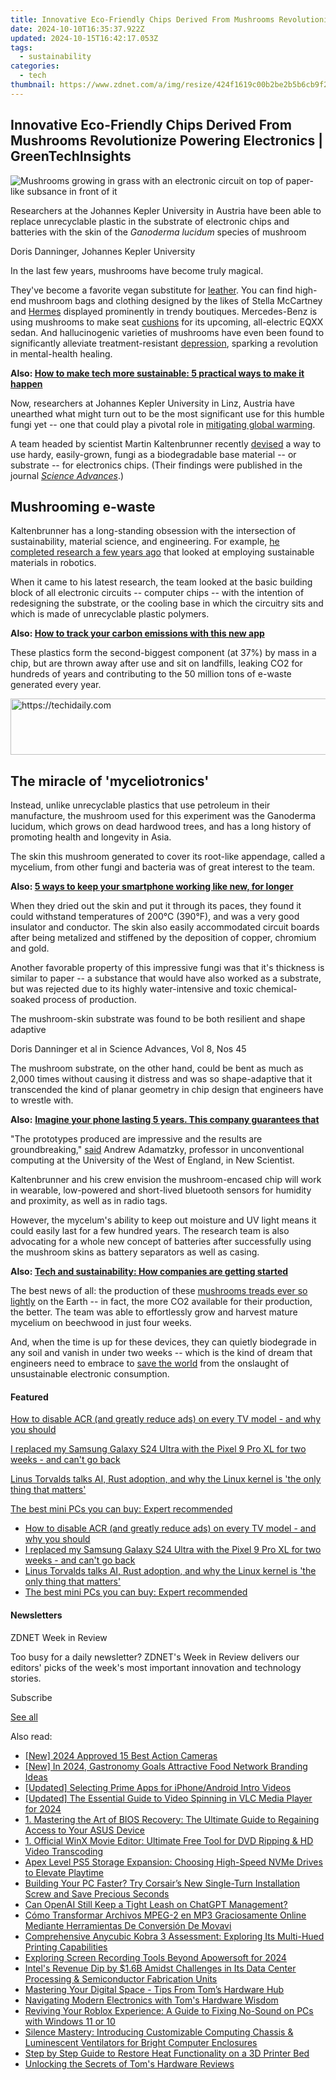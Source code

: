 ```yaml
---
title: Innovative Eco-Friendly Chips Derived From Mushrooms Revolutionize Powering Electronics | GreenTechInsights
date: 2024-10-10T16:35:37.922Z
updated: 2024-10-15T16:42:17.053Z
tags:
  - sustainability
categories:
  - tech
thumbnail: https://www.zdnet.com/a/img/resize/424f1619c00b2be2b5b6cb9f23867ed4d4ed458d/2023/05/09/1fdc7928-db67-402d-bfd1-bd5c51d30128/myceliotronics.jpg?width=170&height=96&fit=crop&auto=webp
---
```


## Innovative Eco-Friendly Chips Derived From Mushrooms Revolutionize Powering Electronics | GreenTechInsights

![Mushrooms growing in grass with an electronic circuit on top of paper-like subsance in front of it](https://www.zdnet.com/a/img/resize/468d5b6e4dd0a0ce1d0736037d879d095fcbff5c/2023/05/09/1fdc7928-db67-402d-bfd1-bd5c51d30128/myceliotronics.jpg?auto=webp&width=1280)

Researchers at the Johannes Kepler University in Austria have been able to replace unrecyclable plastic in the substrate of electronic chips and batteries with the skin of the _Ganoderma_ _lucidum_ species of mushroom

Doris Danninger, Johannes Kepler University

In the last few years, mushrooms have become truly magical. 

They've become a favorite vegan substitute for [leather](https://www.scientificamerican.com/article/this-mushroom-leather-is-being-made-into-hermes-handbags/). You can find high-end mushroom bags and clothing designed by the likes of Stella McCartney and [Hermes](https://www.scientificamerican.com/article/this-mushroom-leather-is-being-made-into-hermes-handbags/) displayed prominently in trendy boutiques. Mercedes-Benz is using mushrooms to make seat [cushions](https://www.miamiherald.com/news/nation-world/national/article258010323.html) for its upcoming, all-electric EQXX sedan. And hallucinogenic varieties of mushrooms have even been found to significantly alleviate treatment-resistant [depression](https://www.hopkinsmedicine.org/news/newsroom/news-releases/psilocybin-treatment-for-major-depression-effective-for-up-to-a-year-for-most-patients-study-shows), sparking a revolution in mental-health healing.

**Also: [How to make tech more sustainable: 5 practical ways to make it happen](https://www.zdnet.com/home-and-office/sustainability/how-to-make-tech-more-sustainable-five-practical-ways-to-make-it-happen/)**

Now, researchers at Johannes Kepler University in Linz, Austria have unearthed what might turn out to be the most significant use for this humble fungi yet -- one that could play a pivotal role in [mitigating global warming](https://www.zdnet.com/home-and-office/sustainability/green-tech-is-hard-work-heres-how-to-find-more-support/).

A team headed by scientist Martin Kaltenbrunner recently [devised](https://www.science.org/doi/10.1126/sciadv.add7118) a way to use hardy, easily-grown, fungi as a biodegradable base material -- or substrate -- for electronics chips. (Their findings were published in the journal [_Science Advances_](https://www.science.org/doi/10.1126/sciadv.add7118).)

## Mushrooming e-waste 

Kaltenbrunner has a long-standing obsession with the intersection of sustainability, material science, and engineering. For example, [he completed research a few years ago](https://onlinelibrary.wiley.com/doi/full/10.1002/adma.202004413) that looked at employing sustainable materials in robotics.

When it came to his latest research, the team looked at the basic building block of all electronic circuits -- computer chips -- with the intention of redesigning the substrate, or the cooling base in which the circuitry sits and which is made of unrecyclable plastic polymers.

**Also: [How to track your carbon emissions with this new app](https://www.zdnet.com/article/track-your-carbon-emissions-with-this-new-app/)**

These plastics form the second-biggest component (at 37%) by mass in a chip, but are thrown away after use and sit on landfills, leaking CO2 for hundreds of years and contributing to the 50 million tons of e-waste generated every year.

<!-- affiliate ads begin -->
<a href="https://appsumo.8odi.net/c/5597632/2118312/7443" target="_top" id="2118312">
  <img src="//a.impactradius-go.com/display-ad/7443-2118312" border="0" alt="https://techidaily.com" width="728" height="90"/>
</a>
<img height="0" width="0" src="https://appsumo.8odi.net/i/5597632/2118312/7443" style="position:absolute;visibility:hidden;" border="0" />
<!-- affiliate ads end -->

## The miracle of 'myceliotronics'

Instead, unlike unrecyclable plastics that use petroleum in their manufacture, the mushroom used for this experiment was the Ganoderma lucidum, which grows on dead hardwood trees, and has a long history of promoting health and longevity in Asia. 

The skin this mushroom generated to cover its root-like appendage, called a mycelium, from other fungi and bacteria was of great interest to the team.

**Also: [5 ways to keep your smartphone working like new, for longer](https://www.zdnet.com/article/5-ways-to-keep-your-smartphone-working-like-new-for-longer/)**

When they dried out the skin and put it through its paces, they found it could withstand temperatures of 200°C (390°F), and was a very good insulator and conductor. The skin also easily accommodated circuit boards after being metalized and stiffened by the deposition of copper, chromium and gold.

Another favorable property of this impressive fungi was that it's thickness is similar to paper -- a substance that would have also worked as a substrate, but was rejected due to its highly water-intensive and toxic chemical-soaked process of production. 

The mushroom-skin substrate was found to be both resilient and shape adaptive

Doris Danninger et al in Science Advances, Vol 8, Nos 45

The mushroom substrate, on the other hand, could be bent as much as 2,000 times without causing it distress and was so shape-adaptive that it transcended the kind of planar geometry in chip design that engineers have to wrestle with. 

**Also:** [**Imagine your phone lasting 5 years. This company guarantees that**](https://www.zdnet.com/home-and-office/sustainability/imagine-your-phone-lasting-5-years-this-company-guarantees-that/)

"The prototypes produced are impressive and the results are groundbreaking," [said](https://www.newscientist.com/article/2346702-computer-chip-made-using-mushroom-skin-could-be-easily-recycled/) Andrew Adamatzky, professor in unconventional computing at the University of the West of England, in New Scientist.

Kaltenbrunner and his crew envision the mushroom-encased chip will work in wearable, low-powered and short-lived bluetooth sensors for humidity and proximity, as well as in radio tags. 

However, the mycelum's ability to keep out moisture and UV light means it could easily last for a few hundred years. The research team is also advocating for a whole new concept of batteries after successfully using the mushroom skins as battery separators as well as casing.

**Also: [Tech and sustainability: How companies are getting started](https://www.zdnet.com/home-and-office/sustainability/tech-and-sustainability-how-companies-are-getting-started/)**

The best news of all: the production of these [mushrooms treads ever so lightly](https://www.zdnet.com/article/chipotle-doubles-down-on-robots-fake-meat/) on the Earth -- in fact, the more CO2 available for their production, the better. The team was able to effortlessly grow and harvest mature mycelium on beechwood in just four weeks.

And, when the time is up for these devices, they can quietly biodegrade in any soil and vanish in under two weeks -- which is the kind of dream that engineers need to embrace to [save the world](https://www.zdnet.com/home-and-office/sustainability/you-just-got-a-new-smartphone-heres-what-to-do-with-your-old-one/) from the onslaught of unsustainable electronic consumption.

#### Featured

[How to disable ACR (and greatly reduce ads) on every TV model - and why you should](https://www.zdnet.com/article/how-to-disable-acr-and-greatly-reduce-ads-on-every-tv-model-and-why-you-should/ "How to disable ACR (and greatly reduce ads) on every TV model - and why you should")

[I replaced my Samsung Galaxy S24 Ultra with the Pixel 9 Pro XL for two weeks - and can't go back](https://www.zdnet.com/article/i-replaced-my-samsung-galaxy-s24-ultra-with-the-pixel-9-pro-xl-for-two-weeks-and-cant-go-back/ "I replaced my Samsung Galaxy S24 Ultra with the Pixel 9 Pro XL for two weeks - and can't go back")

[Linus Torvalds talks AI, Rust adoption, and why the Linux kernel is 'the only thing that matters'](https://www.zdnet.com/article/linus-torvalds-talks-ai-rust-adoption-and-why-the-linux-kernel-is-the-only-thing-that-matters/ "Linus Torvalds talks AI, Rust adoption, and why the Linux kernel is 'the only thing that matters'")

[The best mini PCs you can buy: Expert recommended](https://www.zdnet.com/article/best-mini-pc/ "The best mini PCs you can buy: Expert recommended")

* [How to disable ACR (and greatly reduce ads) on every TV model - and why you should](https://www.zdnet.com/article/how-to-disable-acr-and-greatly-reduce-ads-on-every-tv-model-and-why-you-should/ "How to disable ACR (and greatly reduce ads) on every TV model - and why you should")
* [I replaced my Samsung Galaxy S24 Ultra with the Pixel 9 Pro XL for two weeks - and can't go back](https://www.zdnet.com/article/i-replaced-my-samsung-galaxy-s24-ultra-with-the-pixel-9-pro-xl-for-two-weeks-and-cant-go-back/ "I replaced my Samsung Galaxy S24 Ultra with the Pixel 9 Pro XL for two weeks - and can't go back")
* [Linus Torvalds talks AI, Rust adoption, and why the Linux kernel is 'the only thing that matters'](https://www.zdnet.com/article/linus-torvalds-talks-ai-rust-adoption-and-why-the-linux-kernel-is-the-only-thing-that-matters/ "Linus Torvalds talks AI, Rust adoption, and why the Linux kernel is 'the only thing that matters'")
* [The best mini PCs you can buy: Expert recommended](https://www.zdnet.com/article/best-mini-pc/ "The best mini PCs you can buy: Expert recommended")

#### Newsletters

ZDNET Week in Review

Too busy for a daily newsletter? ZDNET's Week in Review delivers our editors' picks of the week's most important innovation and technology stories.

 Subscribe

[See all](https://www.zdnet.com/newsletters/)

<ins class="adsbygoogle"
     style="display:block"
     data-ad-format="autorelaxed"
     data-ad-client="ca-pub-7571918770474297"
     data-ad-slot="1223367746"></ins>

<ins class="adsbygoogle"
     style="display:block"
     data-ad-client="ca-pub-7571918770474297"
     data-ad-slot="8358498916"
     data-ad-format="auto"
     data-full-width-responsive="true"></ins>

<span class="atpl-alsoreadstyle">Also read:</span>
<div><ul>
<li><a href="https://vp-tips.techidaily.com/new-2024-approved-15-best-action-cameras/"><u>[New] 2024 Approved 15 Best Action Cameras</u></a></li>
<li><a href="https://eaxpv-info.techidaily.com/new-in-2024-gastronomy-goals-attractive-food-network-branding-ideas/"><u>[New] In 2024, Gastronomy Goals Attractive Food Network Branding Ideas</u></a></li>
<li><a href="https://facebook-record-videos.techidaily.com/updated-selecting-prime-apps-for-iphoneandroid-intro-videos/"><u>[Updated] Selecting Prime Apps for iPhone/Android Intro Videos</u></a></li>
<li><a href="https://screen-activity-recording.techidaily.com/updated-the-essential-guide-to-video-spinning-in-vlc-media-player-for-2024/"><u>[Updated] The Essential Guide to Video Spinning in VLC Media Player for 2024</u></a></li>
<li><a href="https://win-remarkable.techidaily.com/1-mastering-the-art-of-bios-recovery-the-ultimate-guide-to-regaining-access-to-your-asus-device/"><u>1. Mastering the Art of BIOS Recovery: The Ultimate Guide to Regaining Access to Your ASUS Device</u></a></li>
<li><a href="https://some-guidance.techidaily.com/1-official-winx-movie-editor-ultimate-free-tool-for-dvd-ripping-and-hd-video-transcoding/"><u>1. Official WinX Movie Editor: Ultimate Free Tool for DVD Ripping & HD Video Transcoding</u></a></li>
<li><a href="https://hardware-tips.techidaily.com/apex-level-ps5-storage-expansion-choosing-high-speed-nvme-drives-to-elevate-playtime/"><u>Apex Level PS5 Storage Expansion: Choosing High-Speed NVMe Drives to Elevate Playtime</u></a></li>
<li><a href="https://hardware-tips.techidaily.com/1723175704568-building-your-pc-faster-try-corsairs-new-single-turn-installation-screw-and-save-precious-seconds/"><u>Building Your PC Faster? Try Corsair’s New Single-Turn Installation Screw and Save Precious Seconds</u></a></li>
<li><a href="https://tech-haven.techidaily.com/can-openai-still-keep-a-tight-leash-on-chatgpt-management/"><u>Can OpenAI Still Keep a Tight Leash on ChatGPT Management?</u></a></li>
<li><a href="https://some-knowledge.techidaily.com/como-transformar-archivos-mpeg-2-en-mp3-graciosamente-online-mediante-herramientas-de-conversion-de-movavi/"><u>Cómo Transformar Archivos MPEG-2 en MP3 Graciosamente Online Mediante Herramientas De Conversión De Movavi</u></a></li>
<li><a href="https://hardware-tips.techidaily.com/comprehensive-anycubic-kobra-3-assessment-exploring-its-multi-hued-printing-capabilities/"><u>Comprehensive Anycubic Kobra 3 Assessment: Exploring Its Multi-Hued Printing Capabilities</u></a></li>
<li><a href="https://screen-mirroring-recording.techidaily.com/exploring-screen-recording-tools-beyond-apowersoft-for-2024/"><u>Exploring Screen Recording Tools Beyond Apowersoft for 2024</u></a></li>
<li><a href="https://hardware-tips.techidaily.com/intels-revenue-dip-by-16b-amidst-challenges-in-its-data-center-processing-and-semiconductor-fabrication-units/"><u>Intel's Revenue Dip by $1.6B Amidst Challenges in Its Data Center Processing & Semiconductor Fabrication Units</u></a></li>
<li><a href="https://hardware-tips.techidaily.com/mastering-your-digital-space-tips-from-toms-hardware-hub/"><u>Mastering Your Digital Space - Tips From Tom’s Hardware Hub</u></a></li>
<li><a href="https://hardware-tips.techidaily.com/navigating-modern-electronics-with-toms-hardware-wisdom/"><u>Navigating Modern Electronics with Tom's Hardware Wisdom</u></a></li>
<li><a href="https://win-blog.techidaily.com/reviving-your-roblox-experience-a-guide-to-fixing-no-sound-on-pcs-with-windows-11-or-10/"><u>Reviving Your Roblox Experience: A Guide to Fixing No-Sound on PCs with Windows 11 or 10</u></a></li>
<li><a href="https://hardware-tips.techidaily.com/silence-mastery-introducing-customizable-computing-chassis-and-luminescent-ventilators-for-bright-computer-enclosures/"><u>Silence Mastery: Introducing Customizable Computing Chassis & Luminescent Ventilators for Bright Computer Enclosures</u></a></li>
<li><a href="https://hardware-tips.techidaily.com/step-by-step-guide-to-restore-heat-functionality-on-a-3d-printer-bed/"><u>Step by Step Guide to Restore Heat Functionality on a 3D Printer Bed</u></a></li>
<li><a href="https://hardware-tips.techidaily.com/unlocking-the-secrets-of-toms-hardware-reviews/"><u>Unlocking the Secrets of Tom's Hardware Reviews</u></a></li>
</ul></div>

